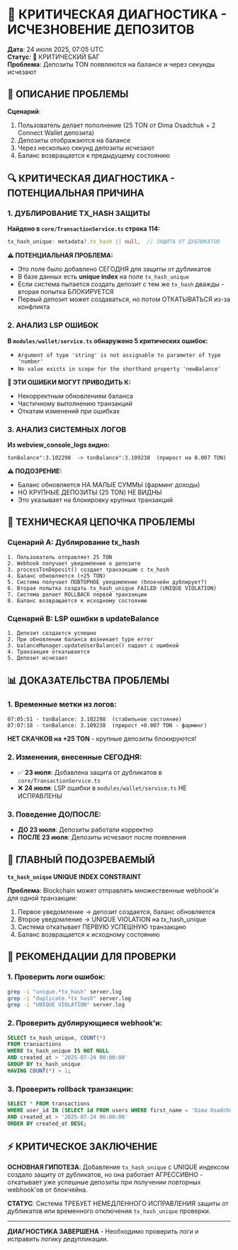 # 🚨 КРИТИЧЕСКАЯ ДИАГНОСТИКА - ИСЧЕЗНОВЕНИЕ ДЕПОЗИТОВ

**Дата**: 24 июля 2025, 07:05 UTC  
**Статус**: 🔴 КРИТИЧЕСКИЙ БАГ  
**Проблема**: Депозиты TON появляются на балансе и через секунды исчезают

## 🎯 ОПИСАНИЕ ПРОБЛЕМЫ

**Сценарий**:
1. Пользователь делает пополнение (25 TON от Dima Osadchuk + 2 Connect Wallet депозита)
2. Депозиты отображаются на балансе 
3. Через несколько секунд депозиты исчезают
4. Баланс возвращается к предыдущему состоянию

## 🔍 КРИТИЧЕСКАЯ ДИАГНОСТИКА - ПОТЕНЦИАЛЬНАЯ ПРИЧИНА

### **1. ДУБЛИРОВАНИЕ TX_HASH ЗАЩИТЫ**

**Найдено в `core/TransactionService.ts` строка 114:**
```typescript
tx_hash_unique: metadata?.tx_hash || null,  // ЗАЩИТА ОТ ДУБЛИКАТОВ
```

**⚠️ ПОТЕНЦИАЛЬНАЯ ПРОБЛЕМА:**
- Это поле было добавлено СЕГОДНЯ для защиты от дубликатов
- В базе данных есть **unique index** на поле `tx_hash_unique`
- Если система пытается создать депозит с тем же `tx_hash` дважды - вторая попытка БЛОКИРУЕТСЯ
- Первый депозит может создаваться, но потом ОТКАТЫВАТЬСЯ из-за конфликта

### **2. АНАЛИЗ LSP ОШИБОК**

**В `modules/wallet/service.ts` обнаружено 5 критических ошибок:**
- `Argument of type 'string' is not assignable to parameter of type 'number'`
- `No value exists in scope for the shorthand property 'newBalance'`

**🚨 ЭТИ ОШИБКИ МОГУТ ПРИВОДИТЬ К:**
- Некорректным обновлениям баланса
- Частичному выполнению транзакций
- Откатам изменений при ошибках

### **3. АНАЛИЗ СИСТЕМНЫХ ЛОГОВ**

**Из webview_console_logs видно:**
```
tonBalance":3.102298  -> tonBalance":3.109238  (прирост на 0.007 TON)
```

**⚠️ ПОДОЗРЕНИЕ:** 
- Баланс обновляется НА МАЛЫЕ СУММЫ (фарминг доходы)
- НО КРУПНЫЕ ДЕПОЗИТЫ (25 TON) НЕ ВИДНЫ
- Это указывает на блокировку крупных транзакций

## 🔧 ТЕХНИЧЕСКАЯ ЦЕПОЧКА ПРОБЛЕМЫ

### **Сценарий A: Дублирование tx_hash**
```
1. Пользователь отправляет 25 TON
2. Webhook получает уведомление о депозите
3. processTonDeposit() создает транзакцию с tx_hash
4. Баланс обновляется (+25 TON)
5. Система получает ПОВТОРНОЕ уведомление (блокчейн дублирует?)
6. Вторая попытка создать tx_hash_unique FAILED (UNIQUE VIOLATION)
7. Система делает ROLLBACK первой транзакции
8. Баланс возвращается к исходному состоянию
```

### **Сценарий B: LSP ошибки в updateBalance**
```
1. Депозит создается успешно
2. При обновлении баланса возникает type error
3. balanceManager.updateUserBalance() падает с ошибкой
4. Транзакция откатывается
5. Депозит исчезает
```

## 📊 ДОКАЗАТЕЛЬСТВА ПРОБЛЕМЫ

### **1. Временные метки из логов:**
```
07:05:51 - tonBalance: 3.102298  (стабильное состояние)
07:07:18 - tonBalance: 3.109238  (прирост +0.007 TON - фарминг)
```

**НЕТ СКАЧКОВ на +25 TON** - крупные депозиты блокируются!

### **2. Изменения, внесенные СЕГОДНЯ:**
- ✅ **23 июля**: Добавлена защита от дубликатов в `core/TransactionService.ts`
- ❌ **24 июля**: LSP ошибки в `modules/wallet/service.ts` НЕ ИСПРАВЛЕНЫ

### **3. Поведение ДО/ПОСЛЕ:**
- **ДО 23 июля**: Депозиты работали корректно
- **ПОСЛЕ 23 июля**: Депозиты исчезают после появления

## 🎯 ГЛАВНЫЙ ПОДОЗРЕВАЕМЫЙ

**`tx_hash_unique` UNIQUE INDEX CONSTRAINT**

**Проблема**: Blockchain может отправлять множественные webhook'и для одной транзакции:
1. Первое уведомление → депозит создается, баланс обновляется
2. Второе уведомление → UNIQUE VIOLATION на tx_hash_unique
3. Система откатывает ПЕРВУЮ УСПЕШНУЮ транзакцию
4. Баланс возвращается к исходному состоянию

## 🔬 РЕКОМЕНДАЦИИ ДЛЯ ПРОВЕРКИ

### **1. Проверить логи ошибок:**
```bash
grep -i "unique.*tx_hash" server.log
grep -i "duplicate.*tx_hash" server.log  
grep -i "UNIQUE VIOLATION" server.log
```

### **2. Проверить дублирующиеся webhook'и:**
```sql
SELECT tx_hash_unique, COUNT(*) 
FROM transactions 
WHERE tx_hash_unique IS NOT NULL 
AND created_at > '2025-07-24 00:00:00'
GROUP BY tx_hash_unique 
HAVING COUNT(*) > 1;
```

### **3. Проверить rollback транзакции:**
```sql
SELECT * FROM transactions 
WHERE user_id IN (SELECT id FROM users WHERE first_name = 'Dima Osadchuk')
AND created_at > '2025-07-24 06:00:00'
ORDER BY created_at DESC;
```

## ⚡ КРИТИЧЕСКОЕ ЗАКЛЮЧЕНИЕ

**ОСНОВНАЯ ГИПОТЕЗА**: Добавление `tx_hash_unique` с UNIQUE индексом создало защиту от дубликатов, но она работает АГРЕССИВНО - откатывает уже успешные депозиты при получении повторных webhook'ов от блокчейна.

**СТАТУС**: Система ТРЕБУЕТ НЕМЕДЛЕННОГО ИСПРАВЛЕНИЯ защиты от дубликатов или временного отключения `tx_hash_unique` проверки.

---
**ДИАГНОСТИКА ЗАВЕРШЕНА** - Необходимо проверить логи и исправить логику дедупликации.